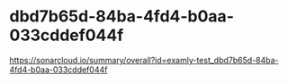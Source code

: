 # dbd7b65d-84ba-4fd4-b0aa-033cddef044f
https://sonarcloud.io/summary/overall?id=examly-test_dbd7b65d-84ba-4fd4-b0aa-033cddef044f
